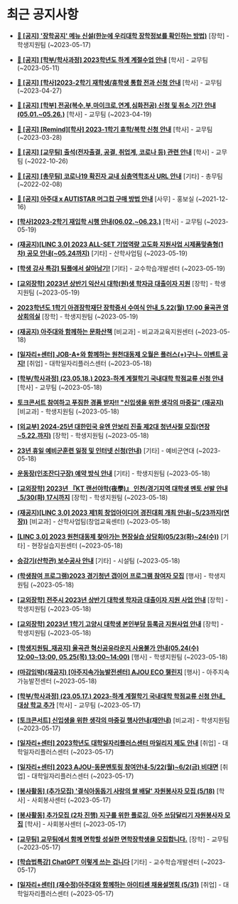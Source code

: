 # 최근 공지사항

* **[📌 [공지] &#x27;장학공지&#x27; 메뉴 신설(한눈에 우리대학 장학정보를 확인하는 방법)](http://ajou.ac.kr/kr/ajou/notice.do?mode=view&amp;articleNo=214764&amp;article.offset=0&amp;articleLimit=30)**
 [장학] - 학생지원팀 (~2023-05-17)

* **[📌 [공지] [학부/학사과정] 2023학년도 하계 계절수업 안내](http://ajou.ac.kr/kr/ajou/notice.do?mode=view&amp;articleNo=214493&amp;article.offset=0&amp;articleLimit=30)**
 [학사] - 교무팀 (~2023-05-11)

* **[📌 [공지] [학사]2023-2학기 재학생/휴학생 통합 전과 신청 안내](http://ajou.ac.kr/kr/ajou/notice.do?mode=view&amp;articleNo=214014&amp;article.offset=0&amp;articleLimit=30)**
 [학사] - 교무팀 (~2023-04-27)

* **[📌 [공지] [학부] 전공(복수,부,마이크로,연계,심화전공) 신청 및 취소 기간 안내 (05.01.~05.26.)](http://ajou.ac.kr/kr/ajou/notice.do?mode=view&amp;articleNo=213679&amp;article.offset=0&amp;articleLimit=30)**
 [학사] - 교무팀 (~2023-04-19)

* **[📌 [공지] [Remind][학사] 2023-1학기 휴학/복학 신청 안내](http://ajou.ac.kr/kr/ajou/notice.do?mode=view&amp;articleNo=212711&amp;article.offset=0&amp;articleLimit=30)**
 [학사] - 교무팀 (~2023-03-28)

* **[📌 [공지] [교무팀] 출석(전자출결, 공결, 취업계, 코로나 등) 관련 안내](http://ajou.ac.kr/kr/ajou/notice.do?mode=view&amp;articleNo=205552&amp;article.offset=0&amp;articleLimit=30)**
 [학사] - 교무팀 (~2022-10-26)

* **[📌 [공지] [총무팀] 코로나19 확진자 교내 심층역학조사 URL 안내](http://ajou.ac.kr/kr/ajou/notice.do?mode=view&amp;articleNo=180493&amp;article.offset=0&amp;articleLimit=30)**
 [기타] - 총무팀 (~2022-02-08)

* **[📌 [공지] 아주대 x AUTISTAR 머그컵 구매 방법 안내](http://ajou.ac.kr/kr/ajou/notice.do?mode=view&amp;articleNo=147976&amp;article.offset=0&amp;articleLimit=30)**
 [사무] - 홍보실 (~2021-12-16)

* **[[학사]2023-2학기 재입학 시행 안내(06.02.~06.23.)](http://ajou.ac.kr/kr/ajou/notice.do?mode=view&amp;articleNo=214928&amp;article.offset=0&amp;articleLimit=30)**
 [학사] - 교무팀 (~2023-05-19)

* **[(재공지)[LINC 3.0] 2023 ALL-SET 기업역량 고도화 지원사업 시제품맞춤형(1차) 공모 안내(~05.24까지)](http://ajou.ac.kr/kr/ajou/notice.do?mode=view&amp;articleNo=214925&amp;article.offset=0&amp;articleLimit=30)**
 [기타] - 산학사업팀 (~2023-05-19)

* **[[학생 강사 특강] 팀플에서 살아남기!](http://ajou.ac.kr/kr/ajou/notice.do?mode=view&amp;articleNo=214916&amp;article.offset=0&amp;articleLimit=30)**
 [기타] - 교수학습개발센터 (~2023-05-19)

* **[[교외장학] 2023년 상반기 익산시 대학(원)생 학자금 대출이자 지원](http://ajou.ac.kr/kr/ajou/notice.do?mode=view&amp;articleNo=214913&amp;article.offset=0&amp;articleLimit=30)**
 [장학] - 학생지원팀 (~2023-05-19)

* **[2023학년도 1학기 아경장학재단 장학증서 수여식 안내_5.22(월) 17:00 율곡관 영상회의실](http://ajou.ac.kr/kr/ajou/notice.do?mode=view&amp;articleNo=214909&amp;article.offset=0&amp;articleLimit=30)**
 [장학] - 학생지원팀 (~2023-05-19)

* **[(재공지) 아주대와 함께하는 문화산책](http://ajou.ac.kr/kr/ajou/notice.do?mode=view&amp;articleNo=214898&amp;article.offset=0&amp;articleLimit=30)**
 [비교과] - 비교과교육지원센터 (~2023-05-18)

* **[[일자리+센터] JOB-A+와 함께하는 원천대동제 오월은 플러스(+)구나~ 이벤트 공지!](http://ajou.ac.kr/kr/ajou/notice.do?mode=view&amp;articleNo=214896&amp;article.offset=0&amp;articleLimit=30)**
 [취업] - 대학일자리플러스센터 (~2023-05-18)

* **[[학부/학사과정] (23.05.18.) 2023-하계 계절학기 국내대학 학점교류 신청 안내](http://ajou.ac.kr/kr/ajou/notice.do?mode=view&amp;articleNo=214888&amp;article.offset=0&amp;articleLimit=30)**
 [학사] - 교무팀 (~2023-05-18)

* **[토크콘서트 참여하고 푸짐한 경품 받자‼ &quot;신입생을 위한 생각의 마중길&quot; (재공지)](http://ajou.ac.kr/kr/ajou/notice.do?mode=view&amp;articleNo=214886&amp;article.offset=0&amp;articleLimit=30)**
 [비교과] - 학생지원팀 (~2023-05-18)

* **[[외교부] 2024-25년 대한민국 유엔 안보리 진출 제2대 청년사절 모집(연장 ~5.22.까지)](http://ajou.ac.kr/kr/ajou/notice.do?mode=view&amp;articleNo=214877&amp;article.offset=0&amp;articleLimit=30)**
 [장학] - 학생지원팀 (~2023-05-18)

* **[23년 휴일 예비군훈련 일정 및 인터넷 신청(안내)](http://ajou.ac.kr/kr/ajou/notice.do?mode=view&amp;articleNo=214875&amp;article.offset=0&amp;articleLimit=30)**
 [기타] - 예비군연대 (~2023-05-18)

* **[운동장(인조잔디구장) 예약 방식 안내](http://ajou.ac.kr/kr/ajou/notice.do?mode=view&amp;articleNo=214872&amp;article.offset=0&amp;articleLimit=30)**
 [기타] - 학생지원팀 (~2023-05-18)

* **[[교외장학] 2023년 『KT 랜선야학(夜學)』 인천/경기지역 대학생 멘토 선발 안내_5/30(화) 17시까지](http://ajou.ac.kr/kr/ajou/notice.do?mode=view&amp;articleNo=214870&amp;article.offset=0&amp;articleLimit=30)**
 [장학] - 학생지원팀 (~2023-05-18)

* **[(재공지)[LINC 3.0] 2023 제1회 창업아이디어 경진대회 개최 안내(~5/23까지(연장))](http://ajou.ac.kr/kr/ajou/notice.do?mode=view&amp;articleNo=214859&amp;article.offset=0&amp;articleLimit=30)**
 [비교과] - 산학사업팀(창업교육센터) (~2023-05-18)

* **[[LINC 3.0] 2023 원천대동제 찾아가는 현장실습 상담회(05/23(화)~24(수))](http://ajou.ac.kr/kr/ajou/notice.do?mode=view&amp;articleNo=214849&amp;article.offset=0&amp;articleLimit=30)**
 [기타] - 현장실습지원센터 (~2023-05-18)

* **[승강기(산학관) 보수공사 안내](http://ajou.ac.kr/kr/ajou/notice.do?mode=view&amp;articleNo=214845&amp;article.offset=0&amp;articleLimit=30)**
 [기타] - 시설팀 (~2023-05-18)

* **[(학생참여 프로그램)2023 경기청년 갭이어 프로그램 참여자 모집](http://ajou.ac.kr/kr/ajou/notice.do?mode=view&amp;articleNo=214844&amp;article.offset=0&amp;articleLimit=30)**
 [행사] - 학생지원팀 (~2023-05-18)

* **[[교외장학] 전주시 2023년 상반기 대학생 학자금 대출이자 지원 사업 안내](http://ajou.ac.kr/kr/ajou/notice.do?mode=view&amp;articleNo=214835&amp;article.offset=0&amp;articleLimit=30)**
 [장학] - 학생지원팀 (~2023-05-18)

* **[[교외장학] 2023년 1학기 고양시 대학생 본인부담 등록금 지원사업 안내](http://ajou.ac.kr/kr/ajou/notice.do?mode=view&amp;articleNo=214834&amp;article.offset=0&amp;articleLimit=30)**
 [장학] - 학생지원팀 (~2023-05-18)

* **[[학생지원팀_재공지] 율곡관 혁신공유라운지 사용불가 안내(05.24(수) 12:00~13:00, 05.25(목) 13:00~14:00)](http://ajou.ac.kr/kr/ajou/notice.do?mode=view&amp;articleNo=214831&amp;article.offset=0&amp;articleLimit=30)**
 [행사] - 학생지원팀 (~2023-05-18)

* **[(마감임박)(재공지) [아주지속가능발전센터] AJOU ECO 챌린지](http://ajou.ac.kr/kr/ajou/notice.do?mode=view&amp;articleNo=214830&amp;article.offset=0&amp;articleLimit=30)**
 [행사] - 아주지속가능발전센터 (~2023-05-18)

* **[[학부/학사과정] (23.05.17.) 2023-하계 계절학기 국내대학 학점교류 신청 안내_대상 학교 추가](http://ajou.ac.kr/kr/ajou/notice.do?mode=view&amp;articleNo=214823&amp;article.offset=0&amp;articleLimit=30)**
 [학사] - 교무팀 (~2023-05-17)

* **[[토크콘서트] 신입생을 위한 생각의 마중길 행사안내(재안내)](http://ajou.ac.kr/kr/ajou/notice.do?mode=view&amp;articleNo=214807&amp;article.offset=0&amp;articleLimit=30)**
 [비교과] - 학생지원팀 (~2023-05-17)

* **[[일자리+센터] 2023학년도 대학일자리플러스센터 마일리지 제도 안내](http://ajou.ac.kr/kr/ajou/notice.do?mode=view&amp;articleNo=214804&amp;article.offset=0&amp;articleLimit=30)**
 [취업] - 대학일자리플러스센터 (~2023-05-17)

* **[[일자리+센터] 2023 AJOU-동문멘토링 참여안내-5/22(월)~6/2(금) 비대면](http://ajou.ac.kr/kr/ajou/notice.do?mode=view&amp;articleNo=214803&amp;article.offset=0&amp;articleLimit=30)**
 [취업] - 대학일자리플러스센터 (~2023-05-17)

* **[[봉사활동] (추가모집) &#x27;결식아동돕기 사랑의 쌀 배달&#x27; 자원봉사자 모집 (5/18)](http://ajou.ac.kr/kr/ajou/notice.do?mode=view&amp;articleNo=214797&amp;article.offset=0&amp;articleLimit=30)**
 [학사] - 사회봉사센터 (~2023-05-17)

* **[[봉사활동] 추가모집 (2차 진행) 지구를 위한 플로깅, 아주 쓰담달리기 자원봉사자 모집](http://ajou.ac.kr/kr/ajou/notice.do?mode=view&amp;articleNo=214796&amp;article.offset=0&amp;articleLimit=30)**
 [학사] - 사회봉사센터 (~2023-05-17)

* **[[교무팀] 교무팀에서 함께 면학할 성실한 면학장학생을 모집합니다.](http://ajou.ac.kr/kr/ajou/notice.do?mode=view&amp;articleNo=214795&amp;article.offset=0&amp;articleLimit=30)**
 [장학] - 교무팀 (~2023-05-17)

* **[[학습법특강] ChatGPT 이렇게 쓰는 겁니다](http://ajou.ac.kr/kr/ajou/notice.do?mode=view&amp;articleNo=214793&amp;article.offset=0&amp;articleLimit=30)**
 [기타] - 교수학습개발센터 (~2023-05-17)

* **[[일자리+센터] (재수정)아주대와 함께하는 아이티센 채용설명회 (5/31)](http://ajou.ac.kr/kr/ajou/notice.do?mode=view&amp;articleNo=214786&amp;article.offset=0&amp;articleLimit=30)**
 [취업] - 대학일자리플러스센터 (~2023-05-17)
